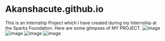 # Akanshacute.github.io
This is an Internship Project which I have created during my Internship at the Sparks Foundation.
Here are some glimpses of MY PROJECT.
![image](https://user-images.githubusercontent.com/91715079/149664765-f4c60b79-1656-42b5-bafa-b090f1b2152f.png)
![image](https://user-images.githubusercontent.com/91715079/149664803-a0dbc6c3-0de0-45c7-a075-b9aa31c6b040.png)
![image](https://user-images.githubusercontent.com/91715079/149664822-22715c9b-8580-4d53-8113-b7be0e540638.png)
![image](https://user-images.githubusercontent.com/91715079/149664069-8ebe4bf6-a638-4460-8b0b-b1c57c296f51.png)
